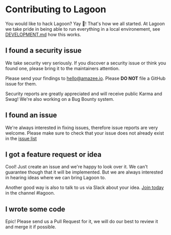 # Contributing to Lagoon

You would like to hack Lagoon? Yay 🎉! That's how we all started. At Lagoon we take pride in being able to run everything in a local environement, see  [DEVELOPMENT.md](./DEVELOPMENT.md) how this works.

## I found a security issue

We take security very seriously. If you discover a security issue or think you found one, please bring it to the maintainers attention.

Please send your findings to hello@amazee.io. Please **DO NOT** file a GitHub issue for them.

Security reports are greatly appreciated and will receive public Karma and Swag! We're also working on a Bug Bounty system.

## I found an issue

We're always interested in fixing issues, therefore issue reports are very welcome. Please make sure to check that your issue does not already exist in the [issue list](https://github.com/amazeeio/lagoon/issues)

## I got a feature request or idea

Cool! Just create an issue and we're happy to look over it. We can't guarantee though that it will be implemented. But we are always interested in hearing ideas where we can bring Lagoon to.

Another good way is also to talk to us via Slack about your idea. [Join today](https://slack.amazee.io/) in the channel #lagoon.

## I wrote some code

Epic! Please send us a Pull Request for it, we will do our best to review it and merge it if possible.
